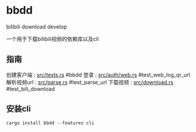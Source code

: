 bbdd
====

bilibili download develop

一个用于下载bilibili视频的依赖库以及cli

## 指南

创建客户端 : [src/tests.rs](src/tests.rs)  #bbdd
登录 : [src/auth/web.rs](src/auth/web.rs)  #test_web_log_qr_url
解析视频url : [src/parse.rs](ssrc/parse.rs)  #test_parse_url
下载视频 : [src/download.rs](src/download.rs)  #test_bili_download

## 安装cli

```
cargo install bbdd --features cli
```
